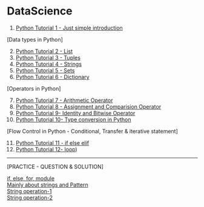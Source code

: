 # DataScience

1) [Python Tutorial 1 - Just simple introduction](https://github.com/NIRAJANRIJAL1/DataScience/blob/main/Python%20Tutorial%201.pdf)<br />

[Data types in Python]

2) [Python Tutorial 2 - List](https://github.com/NIRAJANRIJAL1/DataScience/blob/main/Python%20List.pdf)<br />
3) [Python Tutorial 3 - Tuples](https://github.com/NIRAJANRIJAL1/DataScience/blob/main/Tuple%20in%20Python.pdf)<br />
4) [Python Tutorial 4 - Strings](https://github.com/NIRAJANRIJAL1/DataScience/blob/main/String%20(Python).pdf)<br />
5) [Python Tutorial 5 - Sets](https://github.com/NIRAJANRIJAL1/DataScience/blob/main/Sets%20in%20Python.pdf)<br />
6) [Python Tutorial 6 - Dictionary](https://github.com/NIRAJANRIJAL1/DataScience/blob/main/Python%20Dictionaries.pdf)<br />

[Operators in Python]

7) [Python Tutorial 7 - Arithmetic Operator](https://github.com/NIRAJANRIJAL1/DataScience/blob/main/Arithmetic%20Operator%20in%20Python%20(Chapter%201).pdf)<br />
8) [Python Tutorial 8 - Assignment and Comparision Operator](https://github.com/NIRAJANRIJAL1/DataScience/blob/main/Assignment%20and%20Comparision%20Operator%20.pdf)<br />
9) [Python Tutorial 9- Identity and Bitwise Operator](https://github.com/NIRAJANRIJAL1/DataScience/blob/main/Identity%20and%20Bitwise%20Operator.pdf)<br />
10) [Python Tutorial 10- Type conversion in Python](https://github.com/NIRAJANRIJAL1/DataScience/blob/main/Type%20Conversion%20.pdf)<br />

[Flow Control in Python - Conditional, Transfer & iterative statement]

11) [Python Tutorial 11 - if else elif](https://github.com/NIRAJANRIJAL1/DataScience/blob/main/if%20else%20elif%20statement.pdf)<br />
12) [Python Tutorial 12- loop](https://github.com/NIRAJANRIJAL1/DataScience/blob/main/Loop%20in%20Python%20with%20Transfer%20statement%20(Break%20and%20continue).pdf))<br />



________________________________________________________________________________________________________________________________________________________________________

[PRACTICE - QUESTION & SOLUTION]

[if, else, for, module](https://github.com/NIRAJANRIJAL1/DataScience/blob/main/Question%20and%20solution-%20if%2C%20else%2C%20for%2C%20module.pdf)<br />
[Mainly about strings and Pattern](https://github.com/NIRAJANRIJAL1/DataScience/blob/main/Maily%20about%20String%20and%20pattern.pdf)<br />
[String operation-1](https://github.com/NIRAJANRIJAL1/DataScience/blob/main/Strings%20operation%20practice%201.pdf)<br />
[String operation-2](https://github.com/NIRAJANRIJAL1/DataScience/blob/main/String%20practice%202.pdf)<br />
